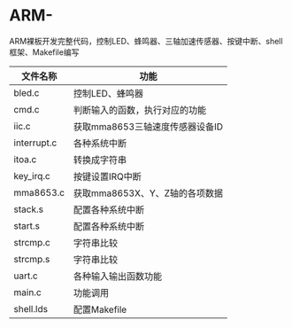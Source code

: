 # ARM-
ARM裸板开发完整代码，控制LED、蜂鸣器、三轴加速传感器、按键中断、shell框架、Makefile编写

| 文件名称    | 功能                            |
| ----------- | ------------------------------- |
| bled.c      | 控制LED、蜂鸣器                 |
| cmd.c       | 判断输入的函数，执行对应的功能  |
| iic.c       | 获取mma8653三轴速度传感器设备ID |
| interrupt.c | 各种系统中断                    |
| itoa.c      | 转换成字符串                    |
| key_irq.c   | 按键设置IRQ中断                 |
| mma8653.c   | 获取mma8653X、Y、Z轴的各项数据  |
| stack.s     | 配置各种系统中断                |
| start.s     | 配置各种系统中断                |
| strcmp.c    | 字符串比较                      |
| strcmp.s    | 字符串比较                      |
| uart.c      | 各种输入输出函数功能            |
| main.c      | 功能调用                        |
| shell.lds   | 配置Makefile                    |

